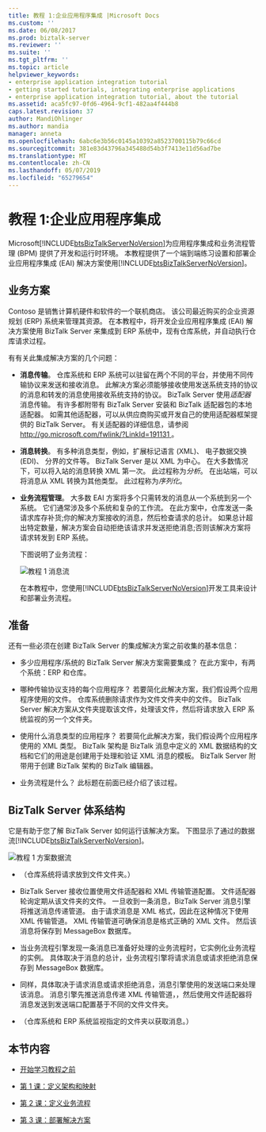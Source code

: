 ```yaml
---
title: 教程 1:企业应用程序集成 |Microsoft Docs
ms.custom: ''
ms.date: 06/08/2017
ms.prod: biztalk-server
ms.reviewer: ''
ms.suite: ''
ms.tgt_pltfrm: ''
ms.topic: article
helpviewer_keywords:
- enterprise application integration tutorial
- getting started tutorials, integrating enterprise applications
- enterprise application integration tutorial, about the tutorial
ms.assetid: aca5fc97-0fd6-4964-9cf1-482aa4f444b8
caps.latest.revision: 37
author: MandiOhlinger
ms.author: mandia
manager: anneta
ms.openlocfilehash: 6abc6e3b56c0145a10392a8523700115b79c66cd
ms.sourcegitcommit: 381e83d43796a345488d54b3f7413e11d56ad7be
ms.translationtype: MT
ms.contentlocale: zh-CN
ms.lasthandoff: 05/07/2019
ms.locfileid: "65279654"
---
```

# <a name="tutorial-1-enterprise-application-integration"></a>教程 1:企业应用程序集成
Microsoft[!INCLUDE[btsBizTalkServerNoVersion](../includes/btsbiztalkservernoversion-md.md)]为应用程序集成和业务流程管理 (BPM) 提供了开发和运行时环境。 本教程提供了一个端到端练习设置和部署企业应用程序集成 (EAI) 解决方案使用[!INCLUDE[btsBizTalkServerNoVersion](../includes/btsbiztalkservernoversion-md.md)]。  
  
##  <a name="BKMK_Tut1_scenario"></a> 业务方案  
 Contoso 是销售计算机硬件和软件的一个联机商店。  该公司最近购买的企业资源规划 (ERP) 系统来管理其资源。  在本教程中，将开发企业应用程序集成 (EAI) 解决方案使用 BizTalk Server 来集成到 ERP 系统中，现有仓库系统，并自动执行仓库请求过程。  
  
 有有关此集成解决方案的几个问题：  
  
- **消息传输**。  仓库系统和 ERP 系统可以驻留在两个不同的平台，并使用不同传输协议来发送和接收消息。 此解决方案必须能够接收使用发送系统支持的协议的消息和转发的消息使用接收系统支持的协议。  BizTalk Server 使用*适配器*消息传输。  有许多都附带有 BizTalk Server 安装和 BizTalk 适配器包的本地适配器。  如需其他适配器，可以从供应商购买或开发自己的使用适配器框架提供的 BizTalk Server。 有关适配器的详细信息，请参阅[ http://go.microsoft.com/fwlink/?LinkId=191131 ](http://go.microsoft.com/fwlink/?LinkId=191131)。  
  
- **消息转换**。 有多种消息类型，例如，扩展标记语言 (XML)、 电子数据交换 (EDI)、 分界的文件等。 BizTalk Server 是以 XML 为中心。 在大多数情况下，可以将入站的消息转换 XML 第一次。  此过程称为*分析*。  在出站端，可以将消息从 XML 转换为其他类型。  此过程称为*序列化*。  
  
- **业务流程管理**。 大多数 EAI 方案将多个只需转发的消息从一个系统到另一个系统。  它们通常涉及多个系统和复杂的工作流。  在此方案中，仓库发送一条请求库存补货;你的解决方案接收的消息，然后检查请求的总计。  如果总计超出特定数量，解决方案会自动拒绝该请求并发送拒绝消息;否则该解决方案将请求转发到 ERP 系统。  
  
   下图说明了业务流程：  
  
   ![教程 1 消息流](../core/media/tut1-msg-flow.gif "tut1_msg_flow")  
  
  在本教程中，您使用[!INCLUDE[btsBizTalkServerNoVersion](../includes/btsbiztalkservernoversion-md.md)]开发工具来设计和部署业务流程。  
  
## <a name="preparation"></a>准备  
 还有一些必须在创建 BizTalk Server 的集成解决方案之前收集的基本信息：  
  
-   多少应用程序/系统的 BizTalk Server 解决方案需要集成？  在此方案中，有两个系统：ERP 和仓库。  
  
-   哪种传输协议支持的每个应用程序？  若要简化此解决方案，我们假设两个应用程序使用的文件。  仓库系统删除请求作为文件文件夹中的文件。 BizTalk Server 解决方案从文件夹提取该文件，处理该文件，然后将请求放入 ERP 系统监视的另一个文件夹。  
  
-   使用什么消息类型的应用程序？  若要简化此解决方案，我们假设两个应用程序使用的 XML 类型。 BizTalk 架构是 BizTalk 消息中定义的 XML 数据结构的文档和它们的用途是创建用于处理和验证 XML 消息的模板。 BizTalk Server 附带用于创建 BizTalk 架构的 BizTalk 编辑器。  
  
-   业务流程是什么？  此标题在前面已经介绍了该过程。  
  
## <a name="biztalk-server-architecture"></a>BizTalk Server 体系结构  
 它是有助于您了解 BizTalk Server 如何运行该解决方案。  下图显示了通过的数据流[!INCLUDE[btsBizTalkServerNoVersion](../includes/btsbiztalkservernoversion-md.md)]。  
  
 ![教程 1 方案数据流](../core/media/tut1-dataflow.gif "Tut1_Dataflow")  
  
-   （仓库系统将请求放到文件文件夹。）  
  
-   BizTalk Server 接收位置使用文件适配器和 XML 传输管道配置。  文件适配器轮询定期从该文件夹的文件。 一旦收到一条消息，BizTalk Server 消息引擎将推送消息传递管道。  由于请求消息是 XML 格式，因此在这种情况下使用 XML 传输管道。  XML 传输管道可确保消息是格式正确的 XML 文件。  然后该消息将保存到 MessageBox 数据库。  
  
-   当业务流程引擎发现一条消息已准备好处理的业务流程时，它实例化业务流程的实例。  具体取决于消息的总计，业务流程引擎将请求消息或请求拒绝消息保存到 MessageBox 数据库。  
  
-   同样，具体取决于请求消息或请求拒绝消息，消息引擎使用的发送端口来处理该消息。  消息引擎先推送消息传递 XML 传输管道，，然后使用文件适配器将消息发送到发送端口配置基于不同的文件文件夹。  
  
-   （仓库系统和 ERP 系统监视指定的文件夹以获取消息。）  
  
## <a name="in-this-section"></a>本节内容  
  
-   [开始学习教程之前](../core/before-you-begin-the-tutorial.md) 
  
-   [第 1 课：定义架构和映射](../core/lesson-1-define-schemas-and-a-map.md) 
  
-   [第 2 课：定义业务流程](../core/lesson-2-define-the-business-process.md)  
  
-   [第 3 课：部署解决方案](../core/lesson-3-deploy-the-solution.md)